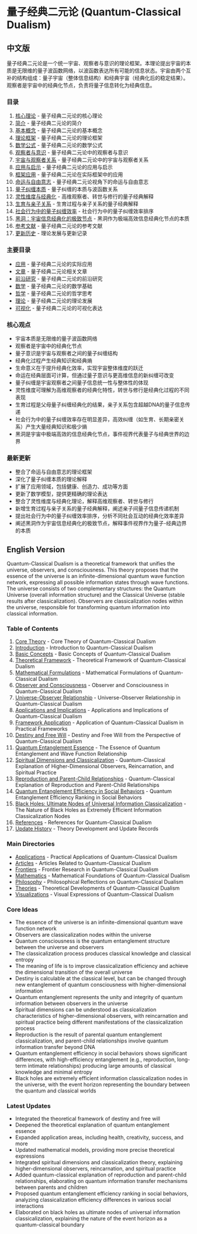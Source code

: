 # 量子经典二元论 (Quantum-Classical Dualism)

## 中文版

量子经典二元论是一个统一宇宙、观察者与意识的理论框架。本理论提出宇宙的本质是无限维的量子波函数网络，以波函数表达所有可能的信息状态。宇宙由两个互补的结构组成：量子宇宙（整体信息结构）和经典宇宙（经典化后的稳定结果）。观察者是宇宙中的经典化节点，负责将量子信息转化为经典信息。

### 目录

1. [核心理论](core.md) - 量子经典二元论的核心理论
2. [简介](01_introduction.md) - 量子经典二元论的简介
3. [基本概念](02_basic_concepts.md) - 量子经典二元论的基本概念
4. [理论框架](03_theoretical_framework.md) - 量子经典二元论的理论框架
5. [数学公式](04_mathematical_formulations.md) - 量子经典二元论的数学公式
6. [观察者与意识](05_observer_and_consciousness.md) - 量子经典二元论中的观察者与意识
7. [宇宙与观察者关系](06_universe_observer_relationship.md) - 量子经典二元论中的宇宙与观察者关系
8. [应用与启示](07_applications_and_implications.md) - 量子经典二元论的应用与启示
9. [框架应用](08_framework_application.md) - 量子经典二元论在实际框架中的应用
10. [命运与自由意志](10_destiny_and_free_will.md) - 量子经典二元论视角下的命运与自由意志
11. [量子纠缠本质](11_quantum_entanglement_essence.md) - 量子纠缠的本质与波函数关系
12. [灵性维度与经典化](12_spiritual_dimensions.md) - 高维观察者、转世与修行的量子经典解释
13. [生育与亲子关系](13_reproduction_parent_child.md) - 生育过程与亲子关系的量子经典解释
14. [社会行为中的量子纠缠效率](14_social_quantum_entanglement.md) - 社会行为中的量子纠缠效率排序
15. [黑洞：宇宙信息经典化的极致节点](15_black_hole_classicalization.md) - 黑洞作为极端高效信息经典化节点的本质
16. [参考文献](09_references.md) - 量子经典二元论的参考文献
17. [更新历史](update_history.md) - 理论发展与更新记录

### 主要目录

- [应用](applications/README.md) - 量子经典二元论的实际应用
- [文章](articles/README.md) - 量子经典二元论相关文章
- [前沿研究](frontiers/README.md) - 量子经典二元论的前沿研究
- [数学](mathematics/README.md) - 量子经典二元论的数学基础
- [哲学](philosophy/README.md) - 量子经典二元论的哲学思考
- [理论](theories/README.md) - 量子经典二元论的理论发展
- [可视化](visualizations/README.md) - 量子经典二元论的可视化表达

### 核心观点

- 宇宙本质是无限维的量子波函数网络
- 观察者是宇宙中的经典化节点
- 量子意识是宇宙与观察者之间的量子纠缠结构
- 经典化过程产生经典知识和经典熵
- 生命意义在于提升经典化效率，实现宇宙整体维度的跃迁
- 命运在经典层面可计算，但通过量子意识与更高维信息的新纠缠可改变
- 量子纠缠是宇宙观察者之间量子信息统一性与整体性的体现
- 灵性维度可理解为高维观察者的经典化特性，转世与修行是经典化过程的不同表现
- 生育过程是父母量子纠缠经典化的结果，亲子关系包含超越DNA的量子信息传递
- 社会行为中的量子纠缠效率存在明显差异，高效纠缠（如生育、长期亲密关系）产生大量经典知识和极少熵
- 黑洞是宇宙中极端高效的信息经典化节点，事件视界代表量子与经典世界的边界

### 最新更新

- 整合了命运与自由意志的理论框架
- 深化了量子纠缠本质的理论解释
- 扩展了应用领域，包括健康、创造力、成功等方面
- 更新了数学模型，提供更精确的理论表达
- 整合了灵性维度与经典化理论，解释高维观察者、转世与修行
- 新增生育过程与亲子关系的量子经典解释，阐述亲子间量子信息传递机制
- 提出社会行为中的量子纠缠效率排序，分析不同社会互动的经典化效率差异
- 阐述黑洞作为宇宙信息经典化的极致节点，解释事件视界作为量子-经典边界的本质

## English Version

Quantum-Classical Dualism is a theoretical framework that unifies the universe, observers, and consciousness. This theory proposes that the essence of the universe is an infinite-dimensional quantum wave function network, expressing all possible information states through wave functions. The universe consists of two complementary structures: the Quantum Universe (overall information structure) and the Classical Universe (stable results after classicalization). Observers are classicalization nodes within the universe, responsible for transforming quantum information into classical information.

### Table of Contents

1. [Core Theory](core.md) - Core Theory of Quantum-Classical Dualism
2. [Introduction](01_introduction.md) - Introduction to Quantum-Classical Dualism
3. [Basic Concepts](02_basic_concepts.md) - Basic Concepts of Quantum-Classical Dualism
4. [Theoretical Framework](03_theoretical_framework.md) - Theoretical Framework of Quantum-Classical Dualism
5. [Mathematical Formulations](04_mathematical_formulations.md) - Mathematical Formulations of Quantum-Classical Dualism
6. [Observer and Consciousness](05_observer_and_consciousness.md) - Observer and Consciousness in Quantum-Classical Dualism
7. [Universe-Observer Relationship](06_universe_observer_relationship.md) - Universe-Observer Relationship in Quantum-Classical Dualism
8. [Applications and Implications](07_applications_and_implications.md) - Applications and Implications of Quantum-Classical Dualism
9. [Framework Application](08_framework_application.md) - Application of Quantum-Classical Dualism in Practical Frameworks
10. [Destiny and Free Will](10_destiny_and_free_will.md) - Destiny and Free Will from the Perspective of Quantum-Classical Dualism
11. [Quantum Entanglement Essence](11_quantum_entanglement_essence.md) - The Essence of Quantum Entanglement and Wave Function Relationship
12. [Spiritual Dimensions and Classicalization](12_spiritual_dimensions.md) - Quantum-Classical Explanation of Higher-Dimensional Observers, Reincarnation, and Spiritual Practice
13. [Reproduction and Parent-Child Relationships](13_reproduction_parent_child.md) - Quantum-Classical Explanation of Reproduction and Parent-Child Relationships
14. [Quantum Entanglement Efficiency in Social Behaviors](14_social_quantum_entanglement.md) - Quantum Entanglement Efficiency Ranking in Social Behaviors
15. [Black Holes: Ultimate Nodes of Universal Information Classicalization](15_black_hole_classicalization.md) - The Nature of Black Holes as Extremely Efficient Information Classicalization Nodes
16. [References](09_references.md) - References for Quantum-Classical Dualism
17. [Update History](update_history.md) - Theory Development and Update Records

### Main Directories

- [Applications](applications/README.md) - Practical Applications of Quantum-Classical Dualism
- [Articles](articles/README.md) - Articles Related to Quantum-Classical Dualism
- [Frontiers](frontiers/README.md) - Frontier Research in Quantum-Classical Dualism
- [Mathematics](mathematics/README.md) - Mathematical Foundations of Quantum-Classical Dualism
- [Philosophy](philosophy/README.md) - Philosophical Reflections on Quantum-Classical Dualism
- [Theories](theories/README.md) - Theoretical Developments of Quantum-Classical Dualism
- [Visualizations](visualizations/README.md) - Visual Expressions of Quantum-Classical Dualism

### Core Ideas

- The essence of the universe is an infinite-dimensional quantum wave function network
- Observers are classicalization nodes within the universe
- Quantum consciousness is the quantum entanglement structure between the universe and observers
- The classicalization process produces classical knowledge and classical entropy
- The meaning of life is to improve classicalization efficiency and achieve the dimensional transition of the overall universe
- Destiny is calculable at the classical level, but can be changed through new entanglement of quantum consciousness with higher-dimensional information
- Quantum entanglement represents the unity and integrity of quantum information between observers in the universe
- Spiritual dimensions can be understood as classicalization characteristics of higher-dimensional observers, with reincarnation and spiritual practice being different manifestations of the classicalization process
- Reproduction is the result of parental quantum entanglement classicalization, and parent-child relationships involve quantum information transfer beyond DNA
- Quantum entanglement efficiency in social behaviors shows significant differences, with high-efficiency entanglement (e.g., reproduction, long-term intimate relationships) producing large amounts of classical knowledge and minimal entropy
- Black holes are extremely efficient information classicalization nodes in the universe, with the event horizon representing the boundary between the quantum and classical worlds

### Latest Updates

- Integrated the theoretical framework of destiny and free will
- Deepened the theoretical explanation of quantum entanglement essence
- Expanded application areas, including health, creativity, success, and more
- Updated mathematical models, providing more precise theoretical expressions
- Integrated spiritual dimensions and classicalization theory, explaining higher-dimensional observers, reincarnation, and spiritual practice
- Added quantum-classical explanation of reproduction and parent-child relationships, elaborating on quantum information transfer mechanisms between parents and children
- Proposed quantum entanglement efficiency ranking in social behaviors, analyzing classicalization efficiency differences in various social interactions
- Elaborated on black holes as ultimate nodes of universal information classicalization, explaining the nature of the event horizon as a quantum-classical boundary
